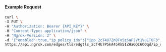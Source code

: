 <!-- Code generated for API Clients. DO NOT EDIT. -->

#### Example Request

```bash
curl \
-X PUT \
-H "Authorization: Bearer {API_KEY}" \
-H "Content-Type: application/json" \
-H "Ngrok-Version: 2" \
-d '{"enabled":true,"ip_policy_ids":["ipp_2cT4U7ZnDFy5z6aFJVt1Vu1T8F3","ipp_2cT4UCIPxKJdz7eQuRyAJBu7ofS"]}' \
https://api.ngrok.com/edges/tls/edgtls_2cT4U7P5kA45Rm51ZHaGOI6OOqd/ip_restriction
```
